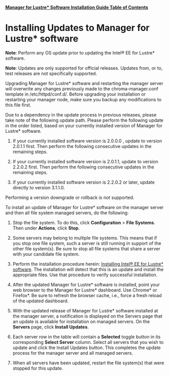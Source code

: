 [**Manager for Lustre\* Software Installation Guide Table of Contents**](ig_TOC.md)
# Installing Updates to Manager for Lustre\* software

**Note**: Perform any OS update prior to updating the Intel® EE for
Lustre\* software.

**Note**: Updates are only supported for official releases. Updates
from, or to, test releases are not specifically supported.

Upgrading Manager for Lustre\* software and restarting the manager
server will overwrite any changes previously made to the
chroma-manager.conf template in /etc/httpd/conf.d/. Before upgrading
your installation or restarting your manager node, make sure you backup
any modifications to this file first.

Due to a dependency in the update process in previous releases, please
take note of the following update path. Please perform the following
update in the order listed, based on your currently installed version of
Manager for Lustre\* software.

1.  If your currently installed software version is 2.0.0.0 , update to
    version 2.0.1.1 first. Then perform the following consecutive
    updates in the remaining steps.

2.  If your currently installed software version is 2.0.1.1, update to
    version 2.2.0.2 first. Then perform the following consecutive
    updates in the remaining steps.

3.  If your currently installed software version is 2.2.0.2 or later,
    update directly to version 3.1.1.0.

Performing a version downgrade or rollback is not supported.

To install an update of Manager for Lustre\* software on the manager
server and then all file system managed servers, do the following:

1.  Stop the file system. To do this, click **Configuration** &gt;
    **File Systems**. Then under **Actions**, click **Stop**.

2.  Some servers may belong to multiple file systems. This means that if
    you stop one file system, such a server is still running in support
    of the other file system(s). Be sure to stop all file systems that
    share a server with your candidate file system.

3.  Perform the installation procedure herein: [Installing Intel® EE
    for Lustre\* software](#installing-intel-ee-for-lustre-software).
    The installation will detect that this is an update and install the
    appropriate files. Use that procedure to verify successful
    installation.

4.  After the updated Manager for Lustre\* software is installed,
    point your web browser to the Manager for Lustre\* dashboard.
    Use Chrome\* or Firefox\*. Be sure to refresh the browser cache,
    i.e., force a fresh reload of the updated dashboard.

5.  With the updated release of Manager for Lustre\* software
    installed at the manager server, a notification is displayed on the
    Servers page that an update is available for installation on managed
    servers. On the **Servers** page, click **Install Updates**.

6.  Each server row in the table will contain a **Selected** toggle
    button in its corresponding **Select Server** column. Select all
    servers that you wish to update and click the Install Updates
    button. This completes the update process for the manager server and
    all managed servers.

7.  When all servers have been updated, restart the file system(s) that
    were stopped for this update.
